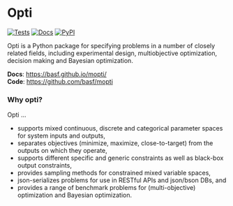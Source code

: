 # Opti

[![Tests](https://github.com/basf/mopti/actions/workflows/main.yml/badge.svg)](https://github.com/basf/mopti/actions)
[![Docs](https://github.com/basf/mopti/actions/workflows/docs.yml/badge.svg)](https://basf.github.io/mopti/)
[![PyPI](https://img.shields.io/pypi/v/mopti.svg?color=%2334D058)](https://pypi.org/project/mopti)

Opti is a Python package for specifying problems in a number of closely related fields, including experimental design, multiobjective optimization, decision making and Bayesian optimization.

**Docs**: https://basf.github.io/mopti/ <br/>
**Code**: https://github.com/basf/mopti

### Why opti? 
Opti ...
* supports mixed continuous, discrete and categorical parameter spaces for system inputs and outputs,
* separates objectives (minimize, maximize, close-to-target) from the outputs on which they operate,
* supports different specific and generic constraints as well as black-box output constraints,
* provides sampling methods for constrained mixed variable spaces,
* json-serializes problems for use in RESTful APIs and json/bson DBs, and
* provides a range of benchmark problems for (multi-objective) optimization and Bayesian optimization.
